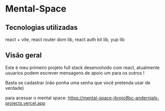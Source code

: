 # Mental-Space

## Tecnologias utilizadas

react + vite, react router dom lib, react auth kit lib, yup lib

## Visão geral
Este é meu primeiro projeto full stack desenvolvido com react, atualmente usuarios podem escrever mensagens de apoio um para os outros !

Basta se cadastrar (não ponha uma senha que você pretenda usar de verdade)

para acessar o mental space: https://mental-space-jbrpjo8bc-andernials-projects.vercel.app
